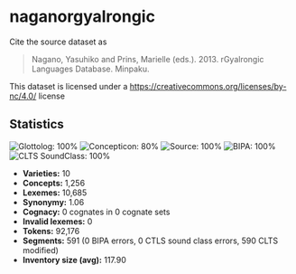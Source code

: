 # naganorgyalrongic

Cite the source dataset as

> Nagano, Yasuhiko and Prins, Marielle (eds.). 2013. rGyalrongic Languages Database. Minpaku.

This dataset is licensed under a https://creativecommons.org/licenses/by-nc/4.0/ license

## Statistics



![Glottolog: 100%](https://img.shields.io/badge/Glottolog-100%25-brightgreen.svg "Glottolog: 100%")
![Concepticon: 80%](https://img.shields.io/badge/Concepticon-80%25-yellowgreen.svg "Concepticon: 80%")
![Source: 100%](https://img.shields.io/badge/Source-100%25-brightgreen.svg "Source: 100%")
![BIPA: 100%](https://img.shields.io/badge/BIPA-100%25-brightgreen.svg "BIPA: 100%")
![CLTS SoundClass: 100%](https://img.shields.io/badge/CLTS%20SoundClass-100%25-brightgreen.svg "CLTS SoundClass: 100%")

- **Varieties:** 10
- **Concepts:** 1,256
- **Lexemes:** 10,685
- **Synonymy:** 1.06
- **Cognacy:** 0 cognates in 0 cognate sets
- **Invalid lexemes:** 0
- **Tokens:** 92,176
- **Segments:** 591 (0 BIPA errors, 0 CTLS sound class errors, 590 CLTS modified)
- **Inventory size (avg):** 117.90